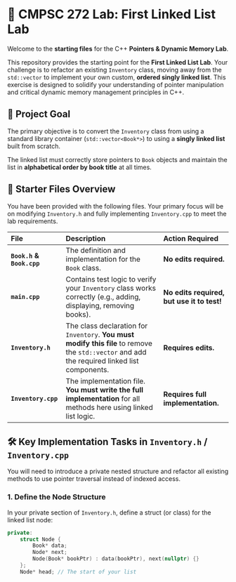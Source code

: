 # 🔬 CMPSC 272 Lab: First Linked List Lab

Welcome to the **starting files** for the C++ **Pointers & Dynamic Memory Lab**.

This repository provides the starting point for the **First Linked List Lab**. Your challenge is to refactor an existing `Inventory` class, moving away from the `std::vector` to implement your own custom, **ordered singly linked list**. This exercise is designed to solidify your understanding of pointer manipulation and critical dynamic memory management principles in C++.

## 🎯 Project Goal

The primary objective is to convert the `Inventory` class from using a standard library container (`std::vector<Book*>`) to using a **singly linked list** built from scratch.

The linked list must correctly store pointers to `Book` objects and maintain the list in **alphabetical order by book title** at all times.

## 📁 Starter Files Overview

You have been provided with the following files. Your primary focus will be on modifying `Inventory.h` and fully implementing `Inventory.cpp` to meet the lab requirements.

| File | Description | Action Required | 
| :--- | :--- | :--- | 
| **`Book.h` & `Book.cpp`** | The definition and implementation for the `Book` class. | **No edits required.** | 
| **`main.cpp`** | Contains test logic to verify your `Inventory` class works correctly (e.g., adding, displaying, removing books). | **No edits required, but use it to test!** | 
| **`Inventory.h`** | The class declaration for `Inventory`. **You must modify this file** to remove the `std::vector` and add the required linked list components. | **Requires edits.** | 
| **`Inventory.cpp`** | The implementation file. **You must write the full implementation** for all methods here using linked list logic. | **Requires full implementation.** | 

## 🛠️ Key Implementation Tasks in `Inventory.h` / `Inventory.cpp`

You will need to introduce a private nested structure and refactor all existing methods to use pointer traversal instead of indexed access.

### 1. Define the Node Structure

In your private section of `Inventory.h`, define a struct (or class) for the linked list node:

```cpp
private:
    struct Node {
        Book* data;
        Node* next;
        Node(Book* bookPtr) : data(bookPtr), next(nullptr) {}
    };
    Node* head; // The start of your list